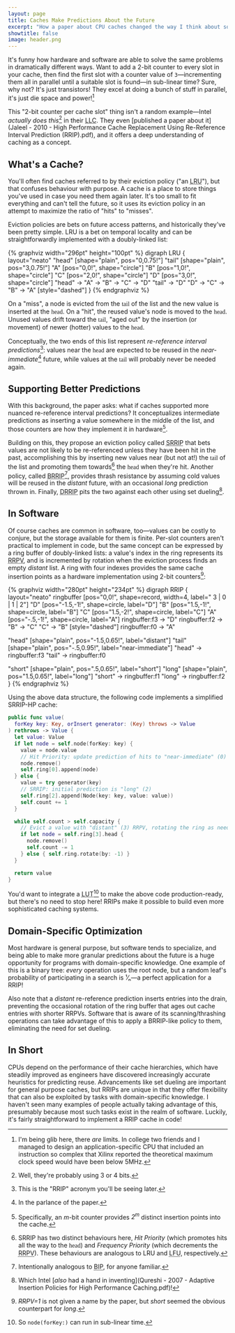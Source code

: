 ```yaml
---
layout: page
title: Caches Make Predictions About the Future
excerpt: "How a paper about CPU caches changed the way I think about software caches too"
showtitle: false
image: header.png
---
```


It's funny how hardware and software are able to solve the same problems in dramatically different ways. Want to add a 2-bit counter to every slot in your cache, then find the first slot with a counter value of `3`—incrementing them all in parallel until a suitable slot is found—in sub-linear time? Sure, why not? It's just transistors! They excel at doing a bunch of stuff in parallel, it's just die space and power![^141]

This "2-bit counter per cache slot" thing isn't a random example—Intel _actually does this_[^bits] in their <abbr title="Last-Level Cache">LLC</abbr>. They even [published a paper about it](Jaleel - 2010 - High Performance Cache Replacement Using Re-Reference Interval Prediction (RRIP).pdf), and it offers a deep understanding of caching as a concept.

## What's a Cache?

You'll often find caches referred to by their eviction policy ("an <abbr title="Least Recently Used">LRU</abbr>"), but that confuses behaviour with purpose. A cache is a place to store things you've used in case you need them again later. It's too small to fit everything and can't tell the future, so it uses its eviction policy in an attempt to maximize the ratio of "hits" to "misses".

Eviction policies are bets on future access patterns, and historically they've been pretty simple. LRU is a bet on temporal locality and can be straightforwardly implemented with a doubly-linked list:

{% graphviz width="296pt" height="100pt" %}
digraph LRU {
  layout="neato"
  "head" [shape="plain", pos="0,0.75!"]
  "tail" [shape="plain", pos="3,0.75!"]
  "A" [pos="0,0!", shape="circle"]
  "B" [pos="1,0!", shape="circle"]
  "C" [pos="2,0!", shape="circle"]
  "D" [pos="3,0!", shape="circle"]
  "head" -> "A" -> "B" -> "C" -> "D"
  "tail" -> "D"
  "D" -> "C" -> "B" -> "A" [style="dashed"]
}
{% endgraphviz %}

On a "miss", a node is evicted from the <span style="font-family: 'Museo';">tail</span> of the list and the new value is inserted at the <span style="font-family: 'Museo';">head</span>. On a "hit", the reused value's node is moved to the <span style="font-family: 'Museo';">head</span>. Unused values drift toward the <span style="font-family: 'Museo';">tail</span>, "aged out" by the insertion (or movement) of newer (hotter) values to the <span style="font-family: 'Museo';">head</span>.

Conceptually, the two ends of this list represent _re-reference interval predictions_[^abbr]: values near the <span style="font-family: 'Museo';">head</span> are expected to be reused in the _near-immediate_[^parlance] future, while values at the <span style="font-family: 'Museo';">tail</span> will probably never be needed again.

## Supporting Better Predictions

With this background, the paper asks: what if caches supported more nuanced re-reference interval predictions? It conceptualizes intermediate predictions as inserting a value somewhere in the middle of the list, and those counters are how they implement it in hardware[^middle].

Building on this, they propose an eviction policy called <abbr title="Static RRIP">SRRIP</abbr> that bets values are not likely to be re-referenced unless they have been hit in the past, accomplishing this by inserting new values near (but not at!) the <span style="font-family: 'Museo';">tail</span> of the list and promoting them towards[^priority] the <span style="font-family: 'Museo';">head</span> when they're hit. Another policy, called <abbr title="Bimodal RRIP">BRRIP</abbr>[^bip], provides thrash resistance by assuming cold values will be reused in the _distant_ future, with an occasional _long_ prediction thrown in. Finally, <abbr title="Dynamic  RRIP">DRRIP</abbr> pits the two against each other using set dueling[^dueling].

## In Software

Of course caches are common in software, too—values can be costly to conjure, but the storage available for them is finite. Per-slot counters aren't practical to implement in code, but the same concept can be expressed by a ring buffer of doubly-linked lists: a value's index in the ring represents its <abbr title="Re-Reference Prediction Value">RRPV</abbr>, and is incremented by rotation when the eviction process finds an empty _distant_ list. A ring with four indexes provides the same cache insertion points as a hardware implementation using 2-bit counters[^short]:

{% graphviz width="280pt" height="234pt" %}
digraph RRIP {
  layout="neato"
  ringbuffer [pos="0,0!", shape=record, width=4, label="<f3> 3 | <f0> 0 | <f1> 1 | <f2> 2"]
  "D" [pos="-1.5,-1!", shape=circle, label="D"]
  "B" [pos="1.5,-1!", shape=circle, label="B"]
  "C" [pos="1.5,-2!", shape=circle, label="C"]
  "A" [pos="-.5,-1!", shape=circle, label="A"]
  ringbuffer:f3 -> "D"
  ringbuffer:f2 -> "B" -> "C"
  "C" -> "B" [style="dashed"]
  ringbuffer:f0 -> "A"

  "head" [shape="plain", pos="-1.5,0.65!", label="distant"]
  "tail" [shape="plain", pos="-.5,0.95!", label="near-immediate"]
  "head" -> ringbuffer:f3
  "tail" -> ringbuffer:f0

  "short" [shape="plain", pos=".5,0.65!", label="short"]
  "long" [shape="plain", pos="1.5,0.65!", label="long"]
  "short" -> ringbuffer:f1
  "long" -> ringbuffer:f2
}
{% endgraphviz %}

Using the above data structure, the following code implements a simplified SRRIP-HP cache:

``` swift
public func value(
  forKey key: Key, orInsert generator: (Key) throws -> Value
) rethrows -> Value {
  let value: Value
  if let node = self.node(forKey: key) {
    value = node.value
    // Hit Priority: update prediction of hits to "near-immediate" (0)
    node.remove()
    self.ring[0].append(node)
  } else {
    value = try generator(key)
    // SRRIP: initial prediction is "long" (2)
    self.ring[2].append(Node(key: key, value: value))
    self.count += 1
  }

  while self.count > self.capacity {
    // Evict a value with "distant" (3) RRPV, rotating the ring as needed
    if let node = self.ring[3].head {
      node.remove()
      self.count -= 1
    } else { self.ring.rotate(by: -1) }
  }

  return value
}
```

You'd want to integrate a <abbr title="Look-Up Table">LUT</abbr>[^lookup-time] to make the above code production-ready, but there's no need to stop here! RRIPs make it possible to build even more sophisticated caching systems.

## Domain-Specific Optimization

Most hardware is general purpose, but software tends to specialize, and being able to make more granular predictions about the future is a huge opportunity for programs with domain-specific knowledge. One example of this is a binary tree: _every_ operation uses the root node, but a random leaf's probability of participating in a search is ¹⁄ₙ—a perfect application for a RRIP!

Also note that a _distant_ re-reference prediction inserts entries into the drain, preventing the occasional rotation of the ring buffer that ages out cache entries with shorter RRPVs. Software that is aware of its scanning/thrashing operations can take advantage of this to apply a BRRIP-like policy to them, eliminating the need for set dueling.

## In Short

CPUs depend on the performance of their cache hierarchies, which have steadily improved as engineers have discovered increasingly accurate heuristics for predicting reuse. Advancements like set dueling are important for general purpose caches, but RRIPs are unique in that they offer flexibility that can also be exploited by tasks with domain-specific knowledge. I haven't seen many examples of people actually taking advantage of this, presumably because most such tasks exist in the realm of software. Luckily, it's fairly straightforward to implement a RRIP cache in code!


[^141]: I'm being glib here, there _are_ limits. In college two friends and I managed to design an application-specific CPU that included an instruction so complex that Xilinx reported the theoretical maximum clock speed would have been below 5MHz.
[^bits]: Well, they're probably using 3 or 4 bits.
[^abbr]: This is the "RRIP" acronym you'll be seeing later.
[^parlance]: In the parlance of the paper.
[^middle]: Specifically, an _m_-bit counter provides _2<sup>m</sup>_ distinct insertion points into the cache.
[^priority]: SRRIP has two distinct behaviours here, _Hit Priority_ (which promotes hits all the way to the <span style="font-family: 'Museo';">head</span>) and _Frequency Priority_ (which decrements the <abbr title="Re-Reference Prediction Value">RRPV</abbr>). These behaviours are analogous to LRU and <abbr title="Least Frequently Used">LFU</abbr>, respectively.
[^bip]: Intentionally analogous to <abbr title="Bimodal Insertion Policy">BIP</abbr>, for anyone familiar.
[^dueling]: Which Intel [_also_ had a hand in inventing](Qureshi - 2007 - Adaptive Insertion Policies for High Performance Caching.pdf)!
[^lookup-time]: So `node(forKey:)` can run in sub-linear time.
[^short]: _RRPV=1_ is not given a name by the paper, but _short_ seemed the obvious counterpart for _long_.
